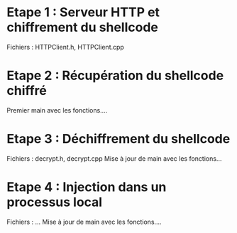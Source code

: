 # Etape 1 : Serveur HTTP et chiffrement du shellcode
Fichiers : HTTPClient.h, HTTPClient.cpp

# Etape 2 : Récupération du shellcode chiffré
Premier main avec les fonctions....

# Etape 3 : Déchiffrement du shellcode
Fichiers : decrypt.h, decrypt.cpp
Mise à jour de main avec les fonctions...

# Etape 4 : Injection dans un processus local
Fichiers : ...
Mise à jour de main avec les fonctions....
